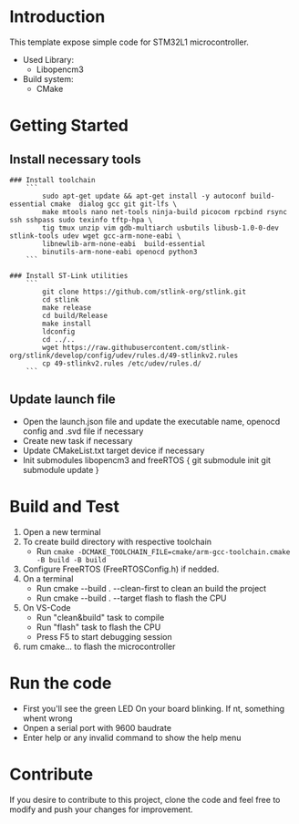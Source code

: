 # Introduction 
This template expose simple code for STM32L1 microcontroller.

* Used Library:
    * Libopencm3
* Build system:
    * CMake

# Getting Started

## Install necessary tools

    ### Install toolchain
        ```
            sudo apt-get update && apt-get install -y autoconf build-essential cmake  dialog gcc git git-lfs \
            make mtools nano net-tools ninja-build picocom rpcbind rsync ssh sshpass sudo texinfo tftp-hpa \
            tig tmux unzip vim gdb-multiarch usbutils libusb-1.0-0-dev stlink-tools udev wget gcc-arm-none-eabi \
            libnewlib-arm-none-eabi  build-essential 
            binutils-arm-none-eabi openocd python3
        ```

    ### Install ST-Link utilities
        ```
            git clone https://github.com/stlink-org/stlink.git
            cd stlink 
            make release
            cd build/Release
            make install 
            ldconfig
            cd ../.. 
            wget https://raw.githubusercontent.com/stlink-org/stlink/develop/config/udev/rules.d/49-stlinkv2.rules
            cp 49-stlinkv2.rules /etc/udev/rules.d/
        ```
## Update launch file
 * Open the launch.json file and update the executable name, openocd config and .svd file if necessary
 * Create new task if necessary
 * Update CMakeList.txt  target device if necessary
 * Init submodules libopencm3 and freeRTOS
    {
        git submodule init
        git submodule update
    }

# Build and Test
 1. Open a new terminal
 2. To create build directory with respective toolchain
    * Run ``` cmake -DCMAKE_TOOLCHAIN_FILE=cmake/arm-gcc-toolchain.cmake -B build -B build ```
 3. Configure FreeRTOS (FreeRTOSConfig.h) if nedded. 
 4.	On a terminal
    * Run cmake --build . --clean-first to clean an build the project
    * Run cmake --build . --target flash to flash the CPU
 5. On VS-Code 
    * Run "clean&build" task to compile
    * Run "flash" task to flash the CPU 
    * Press F5 to start debugging session
 6.	rum cmake... to flash the microcontroller

# Run the code
  * First you'll see the green LED On your board blinking. If nt, something whent wrong
  * Onpen a serial port with 9600 baudrate
  * Enter help or any invalid command to show the help menu

# Contribute
If you desire to contribute to this project, clone the code and feel free to modify 
and push your changes for improvement.
